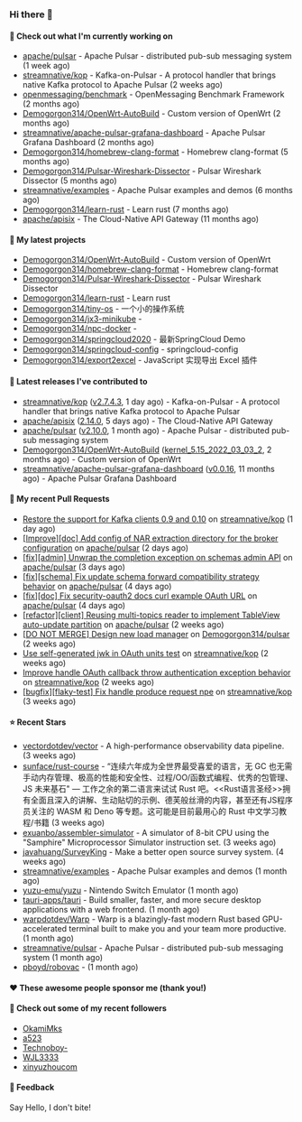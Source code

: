 ### Hi there 👋

#### 👷 Check out what I'm currently working on

- [apache/pulsar](https://github.com/apache/pulsar) - Apache Pulsar - distributed pub-sub messaging system (1 week ago)
- [streamnative/kop](https://github.com/streamnative/kop) - Kafka-on-Pulsar - A protocol handler that brings native Kafka protocol to Apache Pulsar (2 weeks ago)
- [openmessaging/benchmark](https://github.com/openmessaging/benchmark) - OpenMessaging Benchmark Framework (2 months ago)
- [Demogorgon314/OpenWrt-AutoBuild](https://github.com/Demogorgon314/OpenWrt-AutoBuild) - Custom version of OpenWrt (2 months ago)
- [streamnative/apache-pulsar-grafana-dashboard](https://github.com/streamnative/apache-pulsar-grafana-dashboard) - Apache Pulsar Grafana Dashboard (2 months ago)
- [Demogorgon314/homebrew-clang-format](https://github.com/Demogorgon314/homebrew-clang-format) - Homebrew clang-format (5 months ago)
- [Demogorgon314/Pulsar-Wireshark-Dissector](https://github.com/Demogorgon314/Pulsar-Wireshark-Dissector) - Pulsar Wireshark Dissector (5 months ago)
- [streamnative/examples](https://github.com/streamnative/examples) - Apache Pulsar examples and demos (6 months ago)
- [Demogorgon314/learn-rust](https://github.com/Demogorgon314/learn-rust) - Learn rust (7 months ago)
- [apache/apisix](https://github.com/apache/apisix) - The Cloud-Native API Gateway (11 months ago)

#### 🌱 My latest projects

- [Demogorgon314/OpenWrt-AutoBuild](https://github.com/Demogorgon314/OpenWrt-AutoBuild) - Custom version of OpenWrt
- [Demogorgon314/homebrew-clang-format](https://github.com/Demogorgon314/homebrew-clang-format) - Homebrew clang-format
- [Demogorgon314/Pulsar-Wireshark-Dissector](https://github.com/Demogorgon314/Pulsar-Wireshark-Dissector) - Pulsar Wireshark Dissector
- [Demogorgon314/learn-rust](https://github.com/Demogorgon314/learn-rust) - Learn rust
- [Demogorgon314/tiny-os](https://github.com/Demogorgon314/tiny-os) - 一个小的操作系统
- [Demogorgon314/jx3-minikube](https://github.com/Demogorgon314/jx3-minikube) - 
- [Demogorgon314/npc-docker](https://github.com/Demogorgon314/npc-docker) - 
- [Demogorgon314/springcloud2020](https://github.com/Demogorgon314/springcloud2020) - 最新SpringCloud Demo
- [Demogorgon314/springcloud-config](https://github.com/Demogorgon314/springcloud-config) - springcloud-config 
- [Demogorgon314/export2excel](https://github.com/Demogorgon314/export2excel) - JavaScript 实现导出 Excel 插件

#### 🔭 Latest releases I've contributed to

- [streamnative/kop](https://github.com/streamnative/kop) ([v2.7.4.3](https://github.com/streamnative/kop/releases/tag/v2.7.4.3), 1 day ago) - Kafka-on-Pulsar - A protocol handler that brings native Kafka protocol to Apache Pulsar
- [apache/apisix](https://github.com/apache/apisix) ([2.14.0](https://github.com/apache/apisix/releases/tag/2.14.0), 5 days ago) - The Cloud-Native API Gateway
- [apache/pulsar](https://github.com/apache/pulsar) ([v2.10.0](https://github.com/apache/pulsar/releases/tag/v2.10.0), 1 month ago) - Apache Pulsar - distributed pub-sub messaging system
- [Demogorgon314/OpenWrt-AutoBuild](https://github.com/Demogorgon314/OpenWrt-AutoBuild) ([kernel_5.15_2022_03_03_2](https://github.com/Demogorgon314/OpenWrt-AutoBuild/releases/tag/kernel_5.15_2022_03_03_2), 2 months ago) - Custom version of OpenWrt
- [streamnative/apache-pulsar-grafana-dashboard](https://github.com/streamnative/apache-pulsar-grafana-dashboard) ([v0.0.16](https://github.com/streamnative/apache-pulsar-grafana-dashboard/releases/tag/v0.0.16), 11 months ago) - Apache Pulsar Grafana Dashboard

#### 🔨 My recent Pull Requests

- [Restore the support for Kafka clients 0.9 and 0.10](https://github.com/streamnative/kop/pull/1307) on [streamnative/kop](https://github.com/streamnative/kop) (1 day ago)
- [[Improve][doc] Add config of NAR extraction directory for the broker configuration](https://github.com/apache/pulsar/pull/15778) on [apache/pulsar](https://github.com/apache/pulsar) (2 days ago)
- [[fix][admin] Unwrap the completion exception on schemas admin API](https://github.com/apache/pulsar/pull/15733) on [apache/pulsar](https://github.com/apache/pulsar) (3 days ago)
- [[fix][schema] Fix update schema forward compatibility strategy behavior](https://github.com/apache/pulsar/pull/15718) on [apache/pulsar](https://github.com/apache/pulsar) (4 days ago)
- [[fix][doc] Fix security-oauth2 docs curl example OAuth URL](https://github.com/apache/pulsar/pull/15708) on [apache/pulsar](https://github.com/apache/pulsar) (4 days ago)
- [[refactor][client] Reusing multi-topics reader to implement TableView auto-update partition](https://github.com/apache/pulsar/pull/15589) on [apache/pulsar](https://github.com/apache/pulsar) (2 weeks ago)
- [[DO NOT MERGE] Design new load manager](https://github.com/Demogorgon314/pulsar/pull/1) on [Demogorgon314/pulsar](https://github.com/Demogorgon314/pulsar) (2 weeks ago)
- [Use self-generated jwk in OAuth units test](https://github.com/streamnative/kop/pull/1280) on [streamnative/kop](https://github.com/streamnative/kop) (2 weeks ago)
- [Improve handle OAuth callback throw authentication exception behavior](https://github.com/streamnative/kop/pull/1276) on [streamnative/kop](https://github.com/streamnative/kop) (2 weeks ago)
- [[bugfix][flaky-test] Fix handle produce request npe](https://github.com/streamnative/kop/pull/1271) on [streamnative/kop](https://github.com/streamnative/kop) (3 weeks ago)

#### ⭐ Recent Stars

- [vectordotdev/vector](https://github.com/vectordotdev/vector) - A high-performance observability data pipeline. (3 weeks ago)
- [sunface/rust-course](https://github.com/sunface/rust-course) - “连续六年成为全世界最受喜爱的语言，无 GC 也无需手动内存管理、极高的性能和安全性、过程/OO/函数式编程、优秀的包管理、JS 未来基石&#34; — 工作之余的第二语言来试试 Rust 吧。&lt;&lt;Rust语言圣经&gt;&gt;拥有全面且深入的讲解、生动贴切的示例、德芙般丝滑的内容，甚至还有JS程序员关注的 WASM 和 Deno 等专题。这可能是目前最用心的 Rust 中文学习教程/书籍 (3 weeks ago)
- [exuanbo/assembler-simulator](https://github.com/exuanbo/assembler-simulator) - A simulator of 8-bit CPU using the &#34;Samphire&#34; Microprocessor Simulator instruction set. (3 weeks ago)
- [javahuang/SurveyKing](https://github.com/javahuang/SurveyKing) - Make a better open source survey system. (4 weeks ago)
- [streamnative/examples](https://github.com/streamnative/examples) - Apache Pulsar examples and demos (1 month ago)
- [yuzu-emu/yuzu](https://github.com/yuzu-emu/yuzu) - Nintendo Switch Emulator (1 month ago)
- [tauri-apps/tauri](https://github.com/tauri-apps/tauri) - Build smaller, faster, and more secure desktop applications with a web frontend. (1 month ago)
- [warpdotdev/Warp](https://github.com/warpdotdev/Warp) - Warp is a blazingly-fast modern Rust based GPU-accelerated terminal built to make you and your team more productive. (1 month ago)
- [streamnative/pulsar](https://github.com/streamnative/pulsar) - Apache Pulsar - distributed pub-sub messaging system (1 month ago)
- [pboyd/robovac](https://github.com/pboyd/robovac) -  (1 month ago)

#### ❤️ These awesome people sponsor me (thank you!)


#### 👯 Check out some of my recent followers

- [OkamiMks](https://github.com/OkamiMks)
- [a523](https://github.com/a523)
- [Technoboy-](https://github.com/Technoboy-)
- [WJL3333](https://github.com/WJL3333)
- [xinyuzhoucom](https://github.com/xinyuzhoucom)

#### 💬 Feedback

Say Hello, I don't bite!

